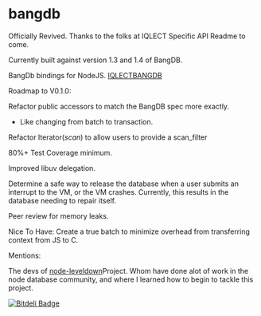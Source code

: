 bangdb
======

Officially Revived. Thanks to the folks at IQLECT
Specific API Readme to come.

Currently built against version 1.3 and 1.4 of BangDB.


BangDb bindings for NodeJS. [IQLECTBANGDB](http://iqlect.com)


Roadmap to V0.1.0:

Refactor public accessors to match the BangDB spec more exactly.
 - Like changing from batch to transaction.

Refactor Iterator(*scan*) to allow users to provide a scan_filter

80%+ Test Coverage minimum.

Improved libuv delegation.

Determine a safe way to release the database when a user submits an interrupt to the VM, or the VM crashes. Currently, this results in the database needing to repair itself.

Peer review for memory leaks.

Nice To Have: Create a true batch to minimize overhead from transferring context from JS to C.

Mentions:

The devs of [node-leveldown](https://github.com/rvagg/node-leveldown)Project.
Whom have done alot of work in the node database community, and where I learned how to begin to tackle this project.


[![Bitdeli Badge](https://d2weczhvl823v0.cloudfront.net/miketheprogrammer/bangdb/trend.png)](https://bitdeli.com/free "Bitdeli Badge")
